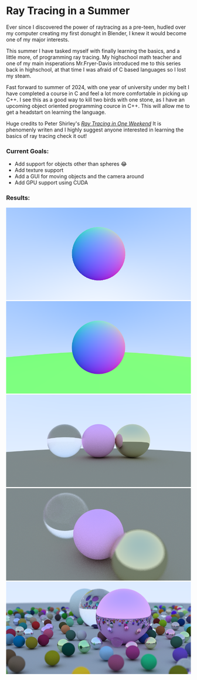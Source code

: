 Ray Tracing in a Summer
==========================
Ever since I discovered the power of raytracing as a pre-teen, hudled over my computer creating my first donught in Blender, I knew it would become one of my major interests. 

This summer I have tasked myself with finally learning the basics, and a little more, of programming ray tracing. My highschool math teacher and one of my main insperations Mr.Fryer-Davis introduced me to this series back in highschool, at that time I was afraid of C based languages so I lost my steam. 

Fast forward to summer of 2024, with one year of university under my belt I have completed a course in C and feel a lot more comfortable in picking up C++. 
I see this as a good way to kill two birds with one stone, as I have an upcoming object oriented programming cource in C++. This will allow me to get a headstart on learning the language.

Huge credits to Peter Shirley's [_Ray Tracing in One Weekend_](https://raytracing.github.io/books/RayTracingInOneWeekend.html) 
It is phenomenly writen and I highly suggest anyone interested in learning the basics of ray tracing check it out!

### Current Goals: 
- Add support for objects other than spheres 😂
- Add texture support
- Add a GUI for moving objects and the camera around
- Add GPU support using CUDA

### Results:
![Normals](Images/Normals.png)
![Rasterize](Images/Rasterize.png)
![Scene A](Images/SceneA.png)
![Depth of Feild](Images/DOF.png)
![Scene B](Images/SceneB.png)


